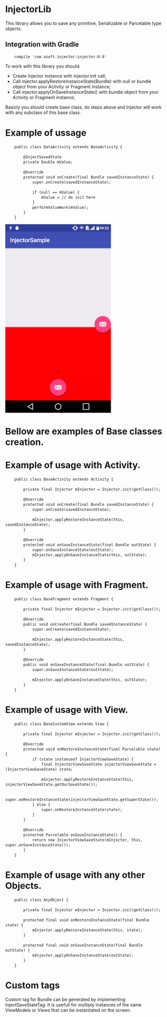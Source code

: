 InjectorLib
===========

This library allows you to save any primitive, Serializable or Parcelable type objects.

## Integration with Gradle

```
    compile 'com.azoft.injector:injector:0.9'
```

To work with this library you should:
* Create Injector instance with Injector.init call;
* Call injector.applyRestoreInstanceState(Bundle) with null or bundle object from your Activity or Fragment instance;
* Call injector.applyOnSaveInstanceState() with bundle object from your Activity or Fragment instance;

Basicly you should create base class, do steps above and Injector will work with any subclass of this base class.

# Example of ussage

```
	public class DataActivity extends BaseActivity {

		@InjectSavedState
	    private Double mValue;

	    @Override
	    protected void onCreate(final Bundle savedInstanceState) {
	        super.onCreate(savedInstanceState);

	        if (null == mValue) {
	        	mValue = // do init here
	        }
	        performValueWork(mValue);
	    }
	}
```

![Example](resources/injector_work_small.gif "working example")


# Bellow are examples of Base classes creation.

# Example of usage with Activity.

```
	public class BaseActivity extends Activity {

	    private final Injector mInjector = Injector.init(getClass());

	    @Override
	    protected void onCreate(final Bundle savedInstanceState) {
	        super.onCreate(savedInstanceState);

	        mInjector.applyRestoreInstanceState(this, savedInstanceState);
	    }

	    @Override
	    protected void onSaveInstanceState(final Bundle outState) {
	        super.onSaveInstanceState(outState);
	        mInjector.applyOnSaveInstanceState(this, outState);
	    }
	}
```

# Example of usage with Fragment.

```
	public class BaseFragment extends Fragment {

	    private final Injector mInjector = Injector.init(getClass());

	    @Override
	    public void onCreate(final Bundle savedInstanceState) {
	        super.onCreate(savedInstanceState);

	        mInjector.applyRestoreInstanceState(this, savedInstanceState);
	    }

	    @Override
	    public void onSaveInstanceState(final Bundle outState) {
	        super.onSaveInstanceState(outState);

	        mInjector.applyOnSaveInstanceState(this, outState);
	    }
    }
```

# Example of usage with View.

```
	public class BaseCustomView extends View {

        private final Injector mInjector = Injector.init(getClass());

	    @Override
	    protected void onRestoreInstanceState(final Parcelable state) {
	        if (state instanceof InjectorViewSaveState) {
	            final InjectorViewSaveState injectorViewSaveState = (InjectorViewSaveState) state;

	            mInjector.applyRestoreInstanceState(this, injectorViewSaveState.getOurSaveState());

	            super.onRestoreInstanceState(injectorViewSaveState.getSuperState());
	        } else {
	            super.onRestoreInstanceState(state);
	        }
	    }

	    @Override
	    protected Parcelable onSaveInstanceState() {
	        return new InjectorViewSaveState(mInjector, this, super.onSaveInstanceState());
	    }
    }
```

# Example of usage with any other Objects.

```
	public class AnyObject {

        private final Injector mInjector = Injector.init(getClass());

	    protected final void onRestoreInstanceState(final Bundle state) {
            mInjector.applyRestoreInstanceState(this, state);
	    }

	    protected final void onSaveInstanceState(final Bundle outState) {
	        mInjector.applyOnSaveInstanceState(outState);
	    }
    }
```

# Custom tags

Custom tag for Bundle can be generated by implementing InjectSaveStateTag. It is usefull for multiply instances of the same ViewModels or Views that can be instantiated on the screen.